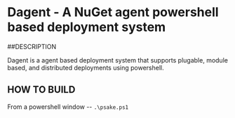 Dagent - A NuGet agent powershell based deployment system
=====================================================

##DESCRIPTION

Dagent is a agent based deployment system that supports plugable, module based, and distributed deployments using powershell.

## HOW TO BUILD

From a powershell window
-- `.\psake.ps1`
